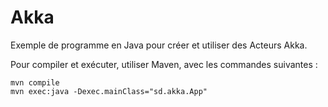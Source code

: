 # Akka

Exemple de programme en Java pour créer et utiliser des Acteurs Akka. 

Pour compiler et exécuter, utiliser Maven, avec les commandes suivantes :

```
mvn compile
mvn exec:java -Dexec.mainClass="sd.akka.App"
```

